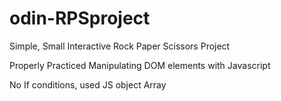 # odin-RPSproject

Simple, Small Interactive Rock Paper Scissors Project

Properly Practiced Manipulating DOM elements with Javascript

No If conditions, used JS object Array
